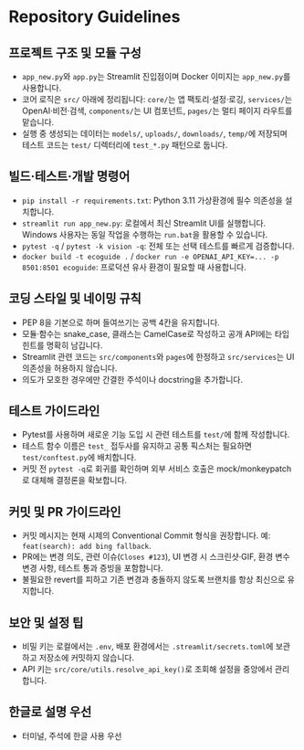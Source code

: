 ﻿# Repository Guidelines
## 프로젝트 구조 및 모듈 구성
- `app_new.py`와 `app.py`는 Streamlit 진입점이며 Docker 이미지는 `app_new.py`를 사용합니다.
- 코어 로직은 `src/` 아래에 정리됩니다: `core/`는 앱 팩토리·설정·로깅, `services/`는 OpenAI·비전·검색, `components/`는 UI 컴포넌트, `pages/`는 멀티 페이지 라우트를 맡습니다.
- 실행 중 생성되는 데이터는 `models/`, `uploads/`, `downloads/`, `temp/`에 저장되며 테스트 코드는 `test/` 디렉터리에 `test_*.py` 패턴으로 둡니다.

## 빌드·테스트·개발 명령어
- `pip install -r requirements.txt`: Python 3.11 가상환경에 필수 의존성을 설치합니다.
- `streamlit run app_new.py`: 로컬에서 최신 Streamlit UI를 실행합니다. Windows 사용자는 동일 작업을 수행하는 `run.bat`을 활용할 수 있습니다.
- `pytest -q` / `pytest -k vision -q`: 전체 또는 선택 테스트를 빠르게 검증합니다.
- `docker build -t ecoguide .` / `docker run -e OPENAI_API_KEY=... -p 8501:8501 ecoguide`: 프로덕션 유사 환경이 필요할 때 사용합니다.

## 코딩 스타일 및 네이밍 규칙
- PEP 8을 기본으로 하며 들여쓰기는 공백 4칸을 유지합니다.
- 모듈·함수는 snake_case, 클래스는 CamelCase로 작성하고 공개 API에는 타입 힌트를 명확히 남깁니다.
- Streamlit 관련 코드는 `src/components`와 `pages`에 한정하고 `src/services`는 UI 의존성을 허용하지 않습니다.
- 의도가 모호한 경우에만 간결한 주석이나 docstring을 추가합니다.

## 테스트 가이드라인
- Pytest를 사용하며 새로운 기능 도입 시 관련 테스트를 `test/`에 함께 작성합니다.
- 테스트 함수 이름은 `test_` 접두사를 유지하고 공통 픽스처는 필요하면 `test/conftest.py`에 배치합니다.
- 커밋 전 `pytest -q`로 회귀를 확인하며 외부 서비스 호출은 mock/monkeypatch로 대체해 결정론을 확보합니다.

## 커밋 및 PR 가이드라인
- 커밋 메시지는 현재 시제의 Conventional Commit 형식을 권장합니다. 예: `feat(search): add bing fallback`.
- PR에는 변경 의도, 관련 이슈(`Closes #123`), UI 변경 시 스크린샷·GIF, 환경 변수 변경 사항, 테스트 통과 증빙을 포함합니다.
- 불필요한 revert를 피하고 기존 변경과 충돌하지 않도록 브랜치를 항상 최신으로 유지합니다.

## 보안 및 설정 팁
- 비밀 키는 로컬에서는 `.env`, 배포 환경에서는 `.streamlit/secrets.toml`에 보관하고 저장소에 커밋하지 않습니다.
- API 키는 `src/core/utils.resolve_api_key()`로 조회해 설정을 중앙에서 관리합니다.

## 한글로 설명 우선 ##
- 터미널, 주석에 한글 사용 우선